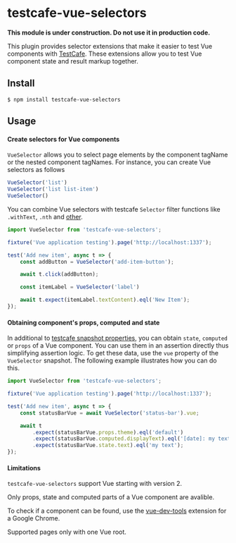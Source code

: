 # testcafe-vue-selectors

**This module is under construction. Do not use it in production code.**

This plugin provides selector extensions that make it easier to test Vue components with [TestCafe](https://github.com/DevExpress/testcafe).
These extensions allow you to test Vue component state and result markup together.

## Install

`$ npm install testcafe-vue-selectors`

## Usage

#### Create selectors for Vue components

`VueSelector` allows you to select page elements by the component tagName or the nested component tagNames.
For instance, you can create Vue selectors as follows

```js
VueSelector('list')
VueSelector('list list-item')
VueSelector()
```

You can combine Vue selectors with testcafe `Selector` filter functions like `.withText`, `.nth` and [other](http://devexpress.github.io/testcafe/documentation/test-api/selecting-page-elements/selectors.html#functional-style-selectors).

```js
import VueSelector from 'testcafe-vue-selectors';

fixture('Vue application testing').page('http://localhost:1337');

test('Add new item', async t => {
    const addButton = VueSelector('add-item-button');

    await t.click(addButton);

    const itemLabel = VueSelector('label')

    await t.expect(itemLabel.textContent).eql('New Item');
});
```

#### Obtaining component's props, computed and state

In additional to [testcafe snapshot properties](http://devexpress.github.io/testcafe/documentation/test-api/selecting-page-elements/dom-node-state.html), you can obtain `state`, `computed` or `props` of a Vue component. You can use them in an assertion directly thus simplifying assertion logic.
To get these data, use the `vue` property of the `VueSelector` snapshot.
The following example illustrates how you can do this.

```js
import VueSelector from 'testcafe-vue-selectors';

fixture('Vue application testing').page('http://localhost:1337');

test('Add new item', async t => {
    const statusBarVue = await VueSelector('status-bar').vue;

    await t
        .expect(statusBarVue.props.theme).eql('default')
        .expect(statusBarVue.computed.displayText).eql('[date]: my text')
        .expect(statusBarVue.state.text).eql('my text');
});
```

#### Limitations
`testcafe-vue-selectors` support Vue starting with version 2.

Only props, state and computed parts of a Vue component are avalible.

To check if a component can be found, use the [vue-dev-tools](https://chrome.google.com/webstore/detail/vuejs-devtools/nhdogjmejiglipccpnnnanhbledajbpd) extension for a Google Chrome.

Supported pages only with one Vue root.
